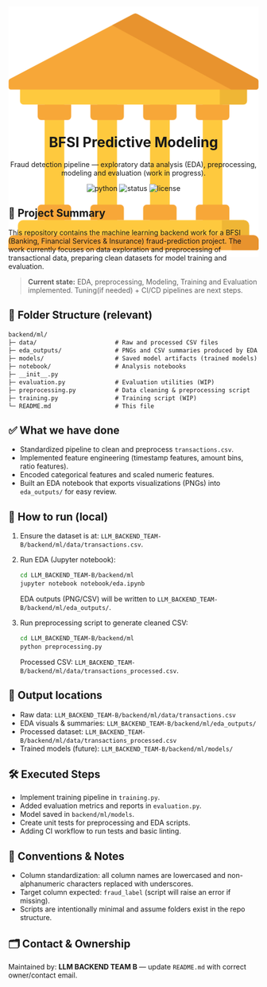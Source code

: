 <div align="center" style="height:200px" >
<img alt="bank-icon" src="./backend/assets/bank.png">

</div>
<br>

<div align="center">

<h1>BFSI Predictive Modeling</h1>
Fraud detection pipeline — exploratory data analysis (EDA), preprocessing, modeling and evaluation (work in progress).

<br>

<p>
  <img alt="python" src="https://img.shields.io/badge/Python-3.10%2B-blue">
  <img alt="status" src="https://img.shields.io/badge/Status-in--progress-yellow">
  <img alt="license" src="https://img.shields.io/badge/License-MIT-green">
</p>

</div>

## 🔎 Project Summary

This repository contains the machine learning backend work for a BFSI (Banking, Financial Services & Insurance) fraud-prediction project. The work currently focuses on data exploration and preprocessing of transactional data, preparing clean datasets for model training and evaluation.

> **Current state:** EDA, preprocessing, Modeling, Training and  Evaluation implemented. Tuning(if needed) + CI/CD pipelines are next steps.

## 📁 Folder Structure (relevant)

```
backend/ml/
├─ data/                      # Raw and processed CSV files
├─ eda_outputs/               # PNGs and CSV summaries produced by EDA
├─ models/                    # Saved model artifacts (trained models)
├─ notebook/                  # Analysis notebooks
├─ __init__.py
├─ evaluation.py              # Evaluation utilities (WIP)
├─ preprocessing.py           # Data cleaning & preprocessing script
├─ training.py                # Training script (WIP)
└─ README.md                  # This file
```

## ✅ What we have done

* Standardized pipeline to clean and preprocess `transactions.csv`.
* Implemented feature engineering (timestamp features, amount bins, ratio features).
* Encoded categorical features and scaled numeric features.
* Built an EDA notebook that exports visualizations (PNGs) into `eda_outputs/` for easy review.

## 🚀 How to run (local)

1. Ensure the dataset is at: `LLM_BACKEND_TEAM-B/backend/ml/data/transactions.csv`.

2. Run EDA (Jupyter notebook):

   ```bash
   cd LLM_BACKEND_TEAM-B/backend/ml
   jupyter notebook notebook/eda.ipynb
   ```

   EDA outputs (PNG/CSV) will be written to `LLM_BACKEND_TEAM-B/backend/ml/eda_outputs/`.

3. Run preprocessing script to generate cleaned CSV:

   ```bash
   cd LLM_BACKEND_TEAM-B/backend/ml
   python preprocessing.py
   ```

   Processed CSV: `LLM_BACKEND_TEAM-B/backend/ml/data/transactions_processed.csv`.

## 🧾 Output locations

* Raw data: `LLM_BACKEND_TEAM-B/backend/ml/data/transactions.csv`
* EDA visuals & summaries: `LLM_BACKEND_TEAM-B/backend/ml/eda_outputs/`
* Processed dataset: `LLM_BACKEND_TEAM-B/backend/ml/data/transactions_processed.csv`
* Trained models (future): `LLM_BACKEND_TEAM-B/backend/ml/models/`

## 🛠️ Executed Steps

* Implement training pipeline in `training.py`.
* Added evaluation metrics and reports in `evaluation.py`.
* Model saved in `backend/ml/models`.
* Create unit tests for preprocessing and EDA scripts.
* Adding CI workflow to run tests and basic linting.

## 🧩 Conventions & Notes

* Column standardization: all column names are lowercased and non-alphanumeric characters replaced with underscores.
* Target column expected: `fraud_label` (script will raise an error if missing).
* Scripts are intentionally minimal and assume folders exist in the repo structure.

## 🗂️ Contact & Ownership

Maintained by: **LLM BACKEND TEAM B** — update `README.md` with correct owner/contact email.